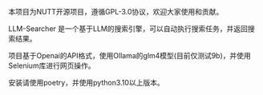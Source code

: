 本项目为NUTT开源项目，遵循GPL-3.0协议，欢迎大家使用和贡献。

LLM-Searcher 是一个基于LLM的搜索引擎，可以自动执行搜索任务，并返回搜索结果。

项目基于Openai的API格式，使用Ollama的glm4模型(目前仅测试9b)，并使用Selenium库进行网页操作。

安装请使用poetry，并使用python3.10以上版本。



